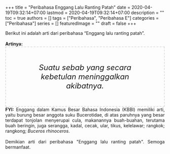 +++
title = "Peribahasa Enggang Lalu Ranting Patah"
date = 2020-04-19T09:32:14+07:00
lastmod = 2020-04-19T09:32:14+07:00
description = ""
toc = true
authors = []
tags = ["Peribahasa", "Peribahasa E"]
categories = ["Peribahasa"]
series = []
featuredImage = ""
draft = false
+++

<div dir="ltr" style="text-align: left;" trbidi="on"><div style="text-align: justify;">Berikut ini adalah arti dari peribahasa “Enggang lalu ranting patah”.</div><br /><div style="text-align: justify;"><b>Artinya:</b></div><div style="border: 2px dashed #ddd; font-size: 24px; height: auto; margin: 0 auto; padding: 50px; text-align: center; width: auto;"><i>Suatu sebab yang secara kebetulan meninggalkan akibatnya.</i></div><div style="text-align: justify;"><b>FYI:</b> Enggang dalam Kamus Besar Bahasa Indonesia (KBBI) memiliki arti, yaitu  burung besar anggota suku Bucerotidae, di atas paruhnya yang besar terdapat tonjolan menyerupai cula, makanannya buah-buahan, terutama buah beringin, juga serangga, kadal, cecak, ular, tikus, kelelawar; rangkok; rangkong; <i>Buceros rhinoceros</i>.<br /><br /></div><div style="text-align: justify;">Demikian arti dari peribahasa "Enggang lalu ranting patah". Semoga bermanfaat.</div></div>
